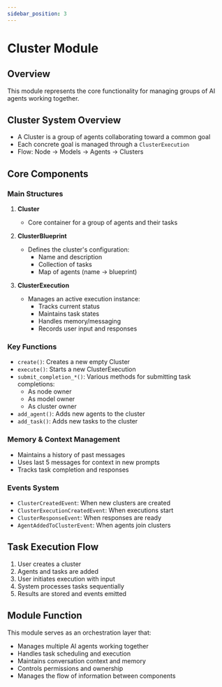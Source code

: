 ```yaml
---
sidebar_position: 3
---
```


# Cluster Module

## Overview
This module represents the core functionality for managing groups of AI agents working together.

## Cluster System Overview
- A Cluster is a group of agents collaborating toward a common goal
- Each concrete goal is managed through a `ClusterExecution`
- Flow: Node → Models → Agents → Clusters

## Core Components

### Main Structures
1. **Cluster**
   - Core container for a group of agents and their tasks
   
2. **ClusterBlueprint**
   - Defines the cluster's configuration:
     - Name and description
     - Collection of tasks
     - Map of agents (name → blueprint)
     
3. **ClusterExecution**
   - Manages an active execution instance:
     - Tracks current status
     - Maintains task states
     - Handles memory/messaging
     - Records user input and responses

### Key Functions
- `create()`: Creates a new empty Cluster
- `execute()`: Starts a new ClusterExecution
- `submit_completion_*()`: Various methods for submitting task completions:
  - As node owner
  - As model owner
  - As cluster owner
- `add_agent()`: Adds new agents to the cluster
- `add_task()`: Adds new tasks to the cluster

### Memory & Context Management
- Maintains a history of past messages
- Uses last 5 messages for context in new prompts
- Tracks task completion and responses

### Events System
- `ClusterCreatedEvent`: When new clusters are created
- `ClusterExecutionCreatedEvent`: When executions start
- `ClusterResponseEvent`: When responses are ready
- `AgentAddedToClusterEvent`: When agents join clusters

## Task Execution Flow
1. User creates a cluster
2. Agents and tasks are added
3. User initiates execution with input
4. System processes tasks sequentially
5. Results are stored and events emitted

## Module Function
This module serves as an orchestration layer that:
- Manages multiple AI agents working together
- Handles task scheduling and execution
- Maintains conversation context and memory
- Controls permissions and ownership
- Manages the flow of information between components